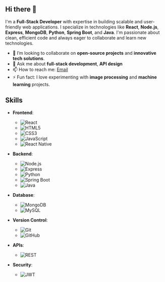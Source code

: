 ## Hi there 👋

I'm a **Full-Stack Developer** with expertise in building scalable and user-friendly web applications. I specialize in technologies like **React**, **Node.js**, **Express**, **MongoDB**, **Python**, **Spring Boot**, and **Java**. I'm passionate about clean, efficient code and always eager to collaborate and learn new technologies.

- 👯 I’m looking to collaborate on **open-source projects** and **innovative tech solutions**.
- 💬 Ask me about **full-stack development**, **API design**
- 📫 How to reach me: [Email](mailto:beamlaktatek@gmail.com)
- ⚡ Fun fact: I love experimenting with **image processing** and **machine learning** projects.

## Skills

- **Frontend**:
  - ![React](https://img.shields.io/badge/-React-blue)
  - ![HTML5](https://img.shields.io/badge/-HTML5-orange)
  - ![CSS3](https://img.shields.io/badge/-CSS3-blue)
  - ![JavaScript](https://img.shields.io/badge/-JavaScript-yellow)
  - ![React Native](https://img.shields.io/badge/-React%20Native-blue)

- **Backend**:
  - ![Node.js](https://img.shields.io/badge/-Node.js-green)
  - ![Express](https://img.shields.io/badge/-Express-yellow)
  - ![Python](https://img.shields.io/badge/-Python-blue)
  - ![Spring Boot](https://img.shields.io/badge/-Spring%20Boot-green)
  - ![Java](https://img.shields.io/badge/-Java-red)

- **Database**:
  - ![MongoDB](https://img.shields.io/badge/-MongoDB-green)
  - ![MySQL](https://img.shields.io/badge/-MySQL-blue)

- **Version Control**:
  - ![Git](https://img.shields.io/badge/-Git-orange)
  - ![GitHub](https://img.shields.io/badge/-GitHub-black)

- **APIs**:
  - ![REST](https://img.shields.io/badge/-REST-red)

- **Security**:
  - ![JWT](https://img.shields.io/badge/-JWT-yellow)


